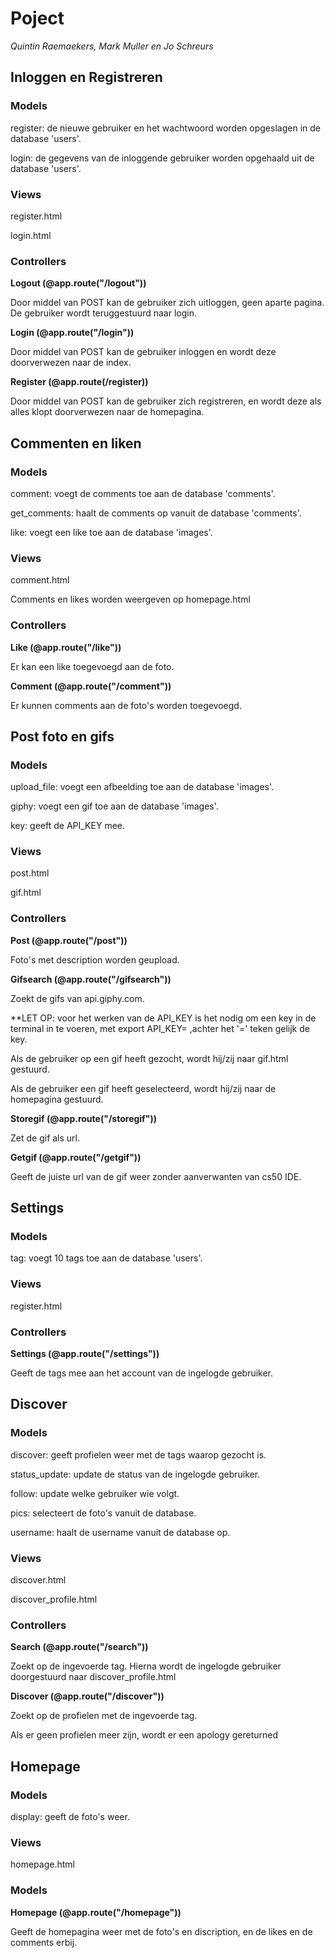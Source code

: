 # Poject
*Quintin Raemaekers, Mark Muller en Jo Schreurs*

## Inloggen en Registreren
### Models
register: de nieuwe gebruiker en het wachtwoord worden opgeslagen in de database 'users'.

login: de gegevens van de inloggende gebruiker worden opgehaald uit de database 'users'.

### Views
register.html

login.html

### Controllers
**Logout (@app.route("/logout"))**

Door middel van POST kan de gebruiker zich uitloggen, geen aparte pagina.
De gebruiker wordt teruggestuurd naar login.


**Login (@app.route("/login"))**

Door middel van POST kan de gebruiker inloggen en wordt deze doorverwezen naar de index.


**Register (@app.route(/register))**

Door middel van POST kan de gebruiker zich registreren, en wordt deze als alles klopt doorverwezen naar de homepagina.


## Commenten en liken
### Models
comment: voegt de comments toe aan de database 'comments'.

get_comments: haalt de comments op vanuit de database 'comments'.

like: voegt een like toe aan de database 'images'.

### Views
comment.html

Comments en likes worden weergeven op homepage.html

### Controllers
**Like (@app.route("/like"))**

Er kan een like toegevoegd aan de foto.


**Comment (@app.route("/comment"))**

Er kunnen comments aan de foto's worden toegevoegd.


## Post foto en gifs
### Models
upload_file: voegt een afbeelding toe aan de database 'images'.

giphy: voegt een gif toe aan de database 'images'.

key: geeft de API_KEY mee. 

### Views
post.html

gif.html

### Controllers
**Post (@app.route("/post"))**

Foto's met description worden geupload.


**Gifsearch (@app.route("/gifsearch"))**

Zoekt de gifs van api.giphy.com.

**LET OP: voor het werken van de API_KEY is het nodig om een key in de terminal in te voeren, met export API_KEY=
,achter het '=' teken gelijk de key.

Als de gebruiker op een gif heeft gezocht, wordt hij/zij naar gif.html gestuurd.

Als de gebruiker een gif heeft geselecteerd, wordt hij/zij naar de homepagina gestuurd.


**Storegif (@app.route("/storegif"))**

Zet de gif als url.


**Getgif (@app.route("/getgif"))**

Geeft de juiste url van de gif weer zonder aanverwanten van cs50 IDE.


## Settings
### Models
tag: voegt 10 tags toe aan de database 'users'.

### Views
register.html

### Controllers
**Settings (@app.route("/settings"))**

Geeft de tags mee aan het account van de ingelogde gebruiker.


## Discover
### Models
discover: geeft profielen weer met de tags waarop gezocht is.

status_update: update de status van de ingelogde gebruiker.

follow: update welke gebruiker wie volgt.

pics: selecteert de foto's vanuit de database.

username: haalt de username vanuit de database op.

### Views
discover.html

discover_profile.html

### Controllers
**Search (@app.route("/search"))**

Zoekt op de ingevoerde tag. Hierna wordt de ingelogde gebruiker doorgestuurd naar discover_profile.html

**Discover (@app.route("/discover"))**

Zoekt op de profielen met de ingevoerde tag.

Als er geen profielen meer zijn, wordt er een apology  gereturned


## Homepage
### Models
display: geeft de foto's weer.

### Views
homepage.html

### Models
**Homepage (@app.route("/homepage"))**

Geeft de homepagina weer met de foto's en discription, en de likes en de comments erbij.




